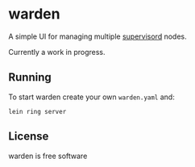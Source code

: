 # warden

A simple UI for managing multiple [supervisord](http://supervisord.org) nodes.

Currently a work in progress.

## Running

To start warden create your own `warden.yaml` and:

    lein ring server

## License

warden is free software

